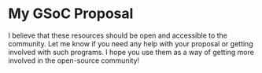 # My GSoC Proposal

I believe that these resources should be open and accessible to the community. Let me know if you need any help with your proposal or getting involved with such programs. I hope you use them as a way of getting more involved in the open-source community! 

